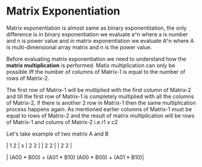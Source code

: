 # Matrix Exponentiation

Matrix exponentiation is almost same as binary exponentitation, the only difference is in binary exponentiation we evaluate a^n where a is number and n is power value and in matrix exponentiation we evaluate A^n where A is multi-dimensional array matrix and n is the power value.

Before evaluating matrix exponentiation we need to understand how the **matrix multiplication** is performed. Matix multiplication can only be possible iff the number of columns of Matrix-1 is equal to the number of rows of Matrix-2.

The first row of Matrix-1 will be mutliplied with the first column of Matrix-2 and till the first row of Matrix-1 is completely multiplied with all the columns of Matrix-2, if there is another 2 row in Matrix-1 then the same multiplication process happens again. As mentioned earlier columns of Matrix-1 must be equal to rows of Matrix-2 and the result of matrix multiplication will be rows of Matrix-1 and colums of Matrix-2 i.e r1 x c2

Let's take example of two matrix A and B

| 1 2 | x | 2 2 |
| 2 2 |   | 2 2 |

| (A00 * B00) + (A01 * B10) (A00 * B00) + (A01 * B10)|
